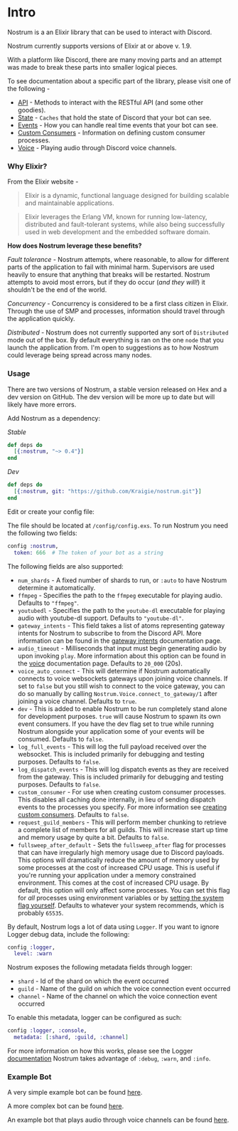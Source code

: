 # Intro
Nostrum is a an Elixir library that can be used to interact with Discord.

Nostrum currently supports versions of Elixir at or above v. 1.9.

With a platform like Discord, there are many moving parts and an attempt was made
to break these parts into smaller logical pieces.

To see documentation about a specific part of the library, please visit one of
the following -

 * [API](api.html) - Methods to interact with the RESTful API (and some other goodies).
 * [State](state.html) - `Caches` that hold the state of Discord that your bot can see.
 * [Events](events.html) - How you can handle real time events that your bot can see.
 * [Custom Consumers](consumers.html) - Information on defining custom consumer processes.
 * [Voice](voice.html) - Playing audio through Discord voice channels.

### Why Elixir?
From the Elixir website -
> Elixir is a dynamic, functional language designed for building scalable and
maintainable applications.

> Elixir leverages the Erlang VM, known for running low-latency, distributed and
fault-tolerant systems, while also being successfully used in web development
and the embedded software domain.

**How does Nostrum leverage these benefits?**

*Fault tolerance* - Nostrum attempts, where reasonable, to allow for different
parts of the application to fail with minimal harm. Supervisors are used heavily
to ensure that anything that breaks will be restarted. Nostrum attempts to avoid
most errors, but if they do occur (*and they will!*) it shouldn't be the end of
the world.

*Concurrency* - Concurrency is considered to be a first class citizen in Elixir.
Through the use of SMP and processes, information should travel through the
application quickly.

*Distributed* - Nostrum does not currently supported any sort of `Distributed`
mode out of the box. By default everything is ran on the one `node` that you
launch the application from. I'm open to suggestions as to how Nostrum could
leverage being spread across many nodes.

### Usage
There are two versions of Nostrum, a stable version released on Hex and a dev
version on GitHub. The dev version will be more up to date but will likely
have more errors.

Add Nostrum as a dependency:

 *Stable*
```Elixir
def deps do
  [{:nostrum, "~> 0.4"}]
end
```

 *Dev*
```Elixir
def deps do
  [{:nostrum, git: "https://github.com/Kraigie/nostrum.git"}]
end
```

Edit or create your config file:

The file should be located at `/config/config.exs`. To run Nostrum you need the
following two fields:
```Elixir
config :nostrum,
  token: 666  # The token of your bot as a string
```

The following fields are also supported:

 - `num_shards` - A fixed number of shards to run, or `:auto` to have Nostrum determine it automatically.
 - `ffmpeg` - Specifies the path to the `ffmpeg` executable for playing audio. Defaults to `"ffmpeg"`.
 - `youtubedl` - Specifies the path to the `youtube-dl` executable for playing audio with youtube-dl support. Defaults to `"youtube-dl"`.
 - `gateway_intents` - This field takes a list of atoms representing gateway intents for Nostrum to subscribe to from the Discord API. More information can be found in the [gateway intents](gateway-intents.html) documentation page.
 - `audio_timeout` - Milliseconds that input must begin generating audio by upon invoking `play`. More information about this option can be found in the [voice](voice.html) documentation page. Defaults to `20_000` (20s).
 - `voice_auto_connect` - This will determine if Nostrum automatically connects to voice websockets gateways upon joining voice channels. If set to `false` but you still wish to connect to the voice gateway, you can do so manually by calling `Nostrum.Voice.connect_to_gateway/1` after joining a voice channel. Defaults to `true`.
 - `dev` - This is added to enable Nostrum to be run completely stand alone for
 development purposes. `true` will cause Nostrum to spawn its own event consumers.
 If you have the dev flag set to true while running Nostrum alongside your
 application some of your events will be consumed. Defaults to `false`.
 - `log_full_events` - This will log the full payload received over the websocket.
 This is included primarily for debugging and testing purposes. Defaults to `false`.
 - `log_dispatch_events` - This will log dispatch events as they are received from the gateway.
 This is included primarily for debugging and testing purposes. Defaults to `false`. 
 - `custom_consumer` - For use when creating custom consumer processes. This disables
 all caching done internally, in lieu of sending dispatch events to the processes
 you specify. For more information see [creating custom consumers](consumers.html).
 Defaults to `false`.
 - `request_guild_members` - This will perform member chunking to retrieve a complete list of
 members for all guilds. This will increase start up time and memory usage by quite a bit.
 Defaults to `false`.
 - `fullsweep_after_default` - Sets the `fullsweep_after` flag for processes that can have
 irregularly high memory usage due to Discord payloads. This options will dramatically reduce the
 amount of memory used by some processes at the cost of increased CPU usage. This is useful if
 you're running your application under a memory constrained environment. This comes at the cost
 of increased CPU usage. By default, this option will only affect some processes. You can set
 this flag for *all* processes using environment variables or by [setting the system flag yourself](http://erlang.org/doc/man/erlang.html#system_flag-2).
 Defaults to whatever your system recommends, which is probably `65535`.

By default, Nostrum logs a lot of data using `Logger`. If you want to ignore
Logger debug data, include the following:
```Elixir
config :logger,
  level: :warn
```

Nostrum exposes the following metadata fields through logger:
 - `shard` - Id of the shard on which the event occurred
 - `guild` - Name of the guild on which the voice connection event occurred
 - `channel` - Name of the channel on which the voice connection event occurred

To enable this metadata, logger can be configured as such:
```Elixir
config :logger, :console,
  metadata: [:shard, :guild, :channel]
```  

For more information on how this works, please see the Logger
[documentation](https://hexdocs.pm/logger/Logger.html#module-levels)
Nostrum takes advantage of `:debug`, `:warn`, and `:info`.

### Example Bot
A very simple example bot can be found
[here](https://github.com/Kraigie/nostrum/blob/master/examples/event_consumer.ex).

A more complex bot can be found [here](https://github.com/jchristgit/bolt).

An example bot that plays audio through voice channels can be found [here](https://github.com/Kraigie/nostrum/blob/master/examples/audio_player_example.ex).
